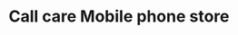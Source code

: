 ---
title: "Call care Mobile phone store"
url: /karanthur/call-care-mobile-phone-store/
shop: Handy
---